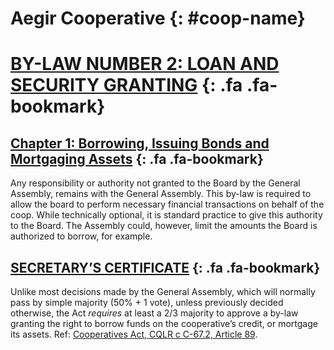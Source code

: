 ﻿Aegir Cooperative {: #coop-name}
=================

[BY-LAW NUMBER 2: LOAN AND SECURITY GRANTING](#by-law-number-2-loan-and-security-granting) [](../by-law2.md#by-law-number-2-loan-and-security-granting){: .fa .fa-bookmark}
=============================


[Chapter 1: Borrowing, Issuing Bonds and Mortgaging Assets](#chapter-1-borrowing-issuing-bonds-and-mortgaging-assets) [](../by-law2.md#chapter-1-borrowing-issuing-bonds-and-mortgaging-assets){: .fa .fa-bookmark}
-----------------------------------------------------

Any responsibility or authority not granted to the Board by the General Assembly, remains with the General Assembly. This by-law is required to allow the board to perform necessary financial transactions on behalf of the coop. While technically optional, it is standard practice to give this authority to the Board. The Assembly could, however, limit the amounts the Board is authorized to borrow, for example.


[SECRETARY’S CERTIFICATE](#secretarys-certificate) [](../by-law2.md#secretarys-certificate){: .fa .fa-bookmark}
-----------------------

Unlike most decisions made by the General Assembly, which will normally pass by simple majority (50% + 1 vote), unless previously decided otherwise, the Act *requires* at least a 2/3 majority to approve a by-law granting the right to borrow funds on the cooperative’s credit, or mortgage its assets. Ref: [Cooperatives Act, CQLR c C-67.2, Article 89](http://canlii.ca/t/52jp7#sec89).
